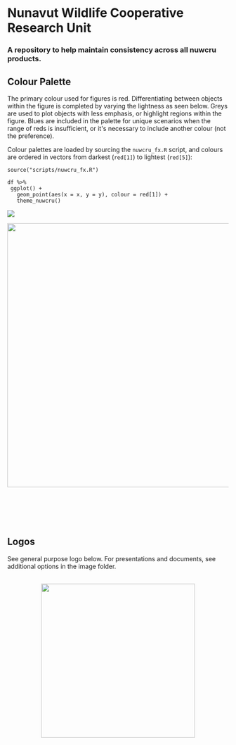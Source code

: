 # Nunavut Wildlife Cooperative Research Unit
### A repository to help maintain consistency across all nuwcru products.


## Colour Palette

The primary colour used for figures is red. Differentiating between objects within the figure is completed by varying the lightness as seen below. Greys are used to plot objects with less emphasis, or highlight regions within the figure. Blues are included in the palette for unique scenarios when the range of reds is insufficient, or it's necessary to include another colour (not the preference).

Colour palettes are loaded by sourcing the ```nuwcru_fx.R``` script, and colours are ordered in vectors from darkest (```red[1]```) to lightest (```red[5]```):

```
source("scripts/nuwcru_fx.R")

df %>%
 ggplot() +
   geom_point(aes(x = x, y = y), colour = red[1]) +
   theme_nuwcru()
```

![](https://github.com/nuwcru/nuwcru_vis/blob/master/images/example_reds.jpg) 

<p align="center">
  <img width="600" src="https://github.com/nuwcru/nuwcru_vis/blob/master/images/palette.png">
</p>

<br/>
<br/>
<br/>
<br/>

## Logos

See general purpose logo below. For presentations and documents, see additional options in the image folder.<br/>
<br/>

<p align="center">
  <img width="350" src="https://github.com/nuwcru/nuwcru_vis/blob/master/images/logo2.jpg">
</p>
